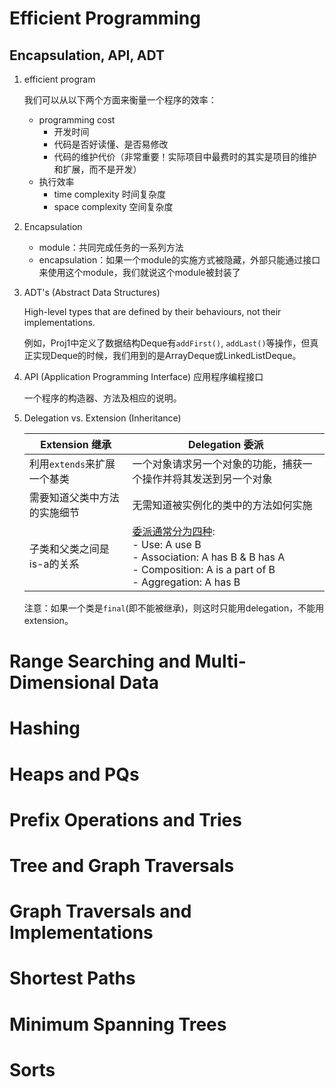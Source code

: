 # Efficient Programming

## Encapsulation, API, ADT

1. efficient program

	我们可以从以下两个方面来衡量一个程序的效率：
	
	- programming cost
	  - 开发时间
	  - 代码是否好读懂、是否易修改
	  - 代码的维护代价（非常重要！实际项目中最费时的其实是项目的维护和扩展，而不是开发）
	- 执行效率
	  - time complexity 时间复杂度
	  - space complexity 空间复杂度



2. Encapsulation
   - module：共同完成任务的一系列方法
   - encapsulation：如果一个module的实施方式被隐藏，外部只能通过接口来使用这个module，我们就说这个module被封装了



3. ADT's (Abstract Data Structures) 

   High-level types that are defined by their behaviours, not their implementations.

   例如，Proj1中定义了数据结构Deque有`addFirst()`, `addLast()`等操作，但真正实现Deque的时候，我们用到的是ArrayDeque或LinkedListDeque。



4. API (Application Programming Interface) 应用程序编程接口

   一个程序的构造器、方法及相应的说明。




5. Delegation vs. Extension (Inheritance)

   | Extension 继承               | Delegation 委派                                              |
   | ---------------------------- | ------------------------------------------------------------ |
   | 利用`extends`来扩展一个基类  | 一个对象请求另一个对象的功能，捕获一个操作并将其发送到另一个对象 |
   | 需要知道父类中方法的实施细节 | 无需知道被实例化的类中的方法如何实施                         |
   | 子类和父类之间是is-a的关系   | [委派通常分为四种](https://blog.csdn.net/Seriousplus/article/details/80462722):<br/>-  Use: A use B<br />-  Association: A has B & B has A<br />- Composition: A is a part of B<br />- Aggregation: A has B |
   
   注意：如果一个类是`final`(即不能被继承)，则这时只能用delegation，不能用extension。
   




# Range Searching and Multi-Dimensional Data



# Hashing



# Heaps and PQs



# Prefix Operations and Tries



# Tree and Graph Traversals



# Graph Traversals and Implementations



# Shortest Paths



# Minimum Spanning Trees



# Sorts





